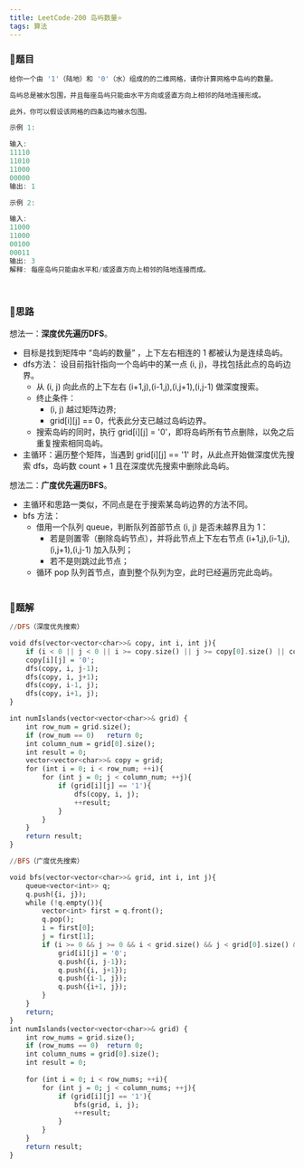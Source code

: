 ```yaml
---
title: LeetCode-200 岛屿数量⭐
tags: 算法
---
```


### **📝题目**
```haskell
给你一个由 '1'（陆地）和 '0'（水）组成的的二维网格，请你计算网格中岛屿的数量。

岛屿总是被水包围，并且每座岛屿只能由水平方向或竖直方向上相邻的陆地连接形成。

此外，你可以假设该网格的四条边均被水包围。 

示例 1:

输入:
11110
11010
11000
00000
输出: 1

示例 2:

输入:
11000
11000
00100
00011
输出: 3
解释: 每座岛屿只能由水平和/或竖直方向上相邻的陆地连接而成。
```
<br/>

### **📝思路**
想法一：**深度优先遍历DFS**。<br/>
- 目标是找到矩阵中 “岛屿的数量” ，上下左右相连的 1 都被认为是连续岛屿。
- dfs方法： 设目前指针指向一个岛屿中的某一点 (i, j)，寻找包括此点的岛屿边界。
  - 从 (i, j) 向此点的上下左右 (i+1,j),(i-1,j),(i,j+1),(i,j-1) 做深度搜索。
  - 终止条件：
    - (i, j) 越过矩阵边界;
    - grid[i][j] == 0，代表此分支已越过岛屿边界。
  - 搜索岛屿的同时，执行 grid[i][j] = '0'，即将岛屿所有节点删除，以免之后重复搜索相同岛屿。
- 主循环：遍历整个矩阵，当遇到 grid[i][j] == '1' 时，从此点开始做深度优先搜索 dfs，岛屿数 count + 1 且在深度优先搜索中删除此岛屿。

想法二：**广度优先遍历BFS**。<br/>
- 主循环和思路一类似，不同点是在于搜索某岛屿边界的方法不同。
- bfs 方法：
  - 借用一个队列 queue，判断队列首部节点 (i, j) 是否未越界且为 1：
    - 若是则置零（删除岛屿节点），并将此节点上下左右节点 (i+1,j),(i-1,j),(i,j+1),(i,j-1) 加入队列；
    - 若不是则跳过此节点；
  - 循环 pop 队列首节点，直到整个队列为空，此时已经遍历完此岛屿。
<br/><br/>

### **📝题解**
```haskell
//DFS（深度优先搜索）

void dfs(vector<vector<char>>& copy, int i, int j){
    if (i < 0 || j < 0 || i >= copy.size() || j >= copy[0].size() || copy[i][j] == '0') return;
    copy[i][j] = '0';
    dfs(copy, i, j-1);
    dfs(copy, i, j+1);
    dfs(copy, i-1, j);
    dfs(copy, i+1, j);
}

int numIslands(vector<vector<char>>& grid) {
    int row_num = grid.size();
    if (row_num == 0)   return 0;
    int column_num = grid[0].size();
    int result = 0;
    vector<vector<char>>& copy = grid;
    for (int i = 0; i < row_num; ++i){
        for (int j = 0; j < column_num; ++j){
            if (grid[i][j] == '1'){
                dfs(copy, i, j);
                ++result;
            }
        }
    }
    return result;
}
```
```haskell
//BFS（广度优先搜索）

void bfs(vector<vector<char>>& grid, int i, int j){
    queue<vector<int>> q;
    q.push({i, j});
    while (!q.empty()){
        vector<int> first = q.front();
        q.pop();
        i = first[0];
        j = first[1];
        if (i >= 0 && j >= 0 && i < grid.size() && j < grid[0].size() && grid[i][j] == '1'){
            grid[i][j] = '0';
            q.push({i, j-1});
            q.push({i, j+1});
            q.push({i-1, j});
            q.push({i+1, j});
        }
    }
    return;
}
int numIslands(vector<vector<char>>& grid) {
    int row_nums = grid.size();
    if (row_nums == 0)  return 0;
    int column_nums = grid[0].size();
    int result = 0;
    
    for (int i = 0; i < row_nums; ++i){
        for (int j = 0; j < column_nums; ++j){
            if (grid[i][j] == '1'){
                bfs(grid, i, j);
                ++result;
            }
        }
    }
    return result;
}
```